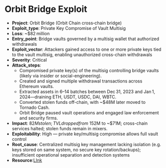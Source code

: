 # Orbit Bridge Exploit 

- **Project**: Orbit Bridge (Orbit Chain cross‑chain bridge)
- **Exploit_type**: Private Key Compromise of Vault Multisig
- **Loss**: ~$82 million 
- **Entry_point**: Bridge vaults governed by a multisig wallet that authorized withdrawals
- **Exploit_vector**: Attackers gained access to one or more private keys tied to the vault multisig, enabling unauthorized cross-chain withdrawals
- **Severity**: Critical
- **Attack_steps**:
    - Compromised private key(s) of the multisig controlling bridge vaults (likely via insider or social-engineering). 
    - Created and signed multiple withdrawal transactions across Ethereum vaults.
    - Extracted assets in 6–14 batches between Dec 31, 2023 and Jan 1, 2024—draining ETH, USDT, USDC, DAI, WBTC. 
    - Converted stolen funds off-chain, with ~$48M later moved to Tornado Cash. 
    - Orbit Bridge paused vault operations and engaged law enforcement and security firms. 
- **Impact**: $82M stolen; TVL dropped from ~$152M to ~$71M; cross-chain services halted; stolen funds remain in mixers. 
- **Exploitability**: High — private key/multisig compromise allows full vault control
- **Root_cause**: Centralized multisig key management lacking isolation (e.g. keys stored on same system, no secure key rotation/backups); insufficient operational separation and detection systems
- **Resource**:[LInk](https://www.halborn.com/blog/post/explained-the-orbit-bridge-hack-december-2023)